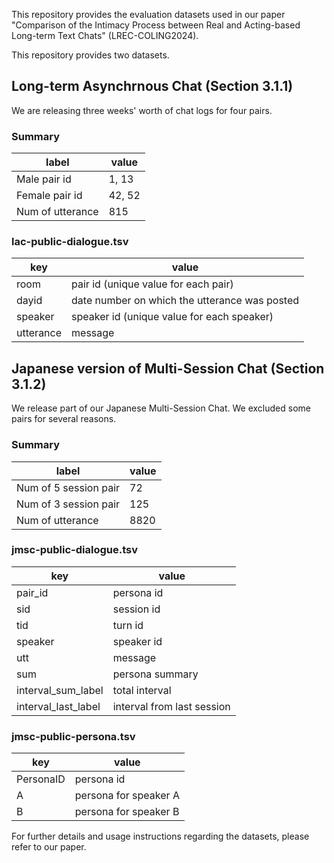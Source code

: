 This repository provides the evaluation datasets used in our paper "Comparison of the Intimacy Process between Real and Acting-based Long-term Text Chats" (LREC-COLING2024).

This repository provides two datasets.

## Long-term Asynchrnous Chat (Section 3.1.1)
We are releasing three weeks' worth of chat logs for four pairs.

### Summary
|label|value|
|--|--|
|Male pair id| 1, 13 |
|Female pair id|  42, 52|
|Num of utterance| 815|

### lac-public-dialogue.tsv

|key|value|
|---|---|
|room| pair id (unique value for each pair)|
|dayid| date number on which the utterance was posted|
|speaker|speaker id (unique value for each speaker)|
|utterance|message|

## Japanese version of Multi-Session Chat (Section 3.1.2)
We release part of our Japanese Multi-Session Chat. 
We excluded some pairs for several reasons.

### Summary
|label|value|
|--|--|
|Num of 5 session pair| 72|
|Num of 3 session pair| 125|
|Num of utterance| 8820|


### jmsc-public-dialogue.tsv
|key|value|
|---|---|
|pair_id| persona id|
|sid| session id|
|tid| turn id|
|speaker| speaker id|
|utt| message|
|sum| persona summary|
|interval_sum_label|total interval|
|interval_last_label|interval from last session|

### jmsc-public-persona.tsv
|key|value|
|---|---|
|PersonaID| persona id|
|A| persona for speaker A|
|B| persona for speaker B|

For further details and usage instructions regarding the datasets, please refer to our paper.